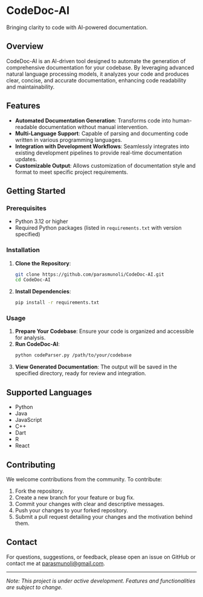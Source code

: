 
# CodeDoc-AI

Bringing clarity to code with AI-powered documentation.

## Overview

CodeDoc-AI is an AI-driven tool designed to automate the generation of comprehensive documentation for your codebase. By leveraging advanced natural language processing models, it analyzes your code and produces clear, concise, and accurate documentation, enhancing code readability and maintainability.

## Features

- **Automated Documentation Generation**: Transforms code into human-readable documentation without manual intervention.
- **Multi-Language Support**: Capable of parsing and documenting code written in various programming languages.
- **Integration with Development Workflows**: Seamlessly integrates into existing development pipelines to provide real-time documentation updates.
- **Customizable Output**: Allows customization of documentation style and format to meet specific project requirements.

## Getting Started

### Prerequisites

- Python 3.12 or higher
- Required Python packages (listed in `requirements.txt` with version specified)

### Installation

1. **Clone the Repository**:
   ```bash
   git clone https://github.com/parasmunoli/CodeDoc-AI.git
   cd CodeDoc-AI
   ```

2. **Install Dependencies**:
   ```bash
   pip install -r requirements.txt
   ```

### Usage

1. **Prepare Your Codebase**: Ensure your code is organized and accessible for analysis.
2. **Run CodeDoc-AI**:
   ```bash
   python codeParser.py /path/to/your/codebase
   ```
3. **View Generated Documentation**: The output will be saved in the specified directory, ready for review and integration.

## Supported Languages

- Python
- Java
- JavaScript
- C++
- Dart
- R
- React

## Contributing

We welcome contributions from the community. To contribute:

1. Fork the repository.
2. Create a new branch for your feature or bug fix.
3. Commit your changes with clear and descriptive messages.
4. Push your changes to your forked repository.
5. Submit a pull request detailing your changes and the motivation behind them.

## Contact

For questions, suggestions, or feedback, please open an issue on GitHub or contact me at [parasmunoli@gmail.com]().

---

*Note: This project is under active development. Features and functionalities are subject to change.*